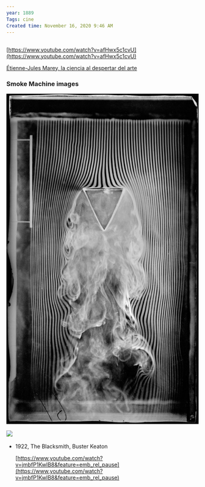 ```yaml
---
year: 1889
Tags: cine
Created time: November 16, 2020 9:46 AM
---
```

## 

[https://www.youtube.com/watch?v=afHwx5c1cvU](https://www.youtube.com/watch?v=afHwx5c1cvU)

[Étienne-Jules Marey, la ciencia al despertar del arte](https://www.youtube.com/watch?v=VqO5F3oKbew)

### Smoke Machine images

![](3-works/p1/Chronomatographie%208a4ade1866de4d898f4a90a742e928f1/Untitled.png)

![](https://www.ctie.monash.edu/hargrave/images/marey_smoke_trails_750@300.jpg)

- 1922, The Blacksmith, Buster Keaton
    
    [https://www.youtube.com/watch?v=jmbfP1KwIB8&feature=emb_rel_pause](https://www.youtube.com/watch?v=jmbfP1KwIB8&feature=emb_rel_pause)
